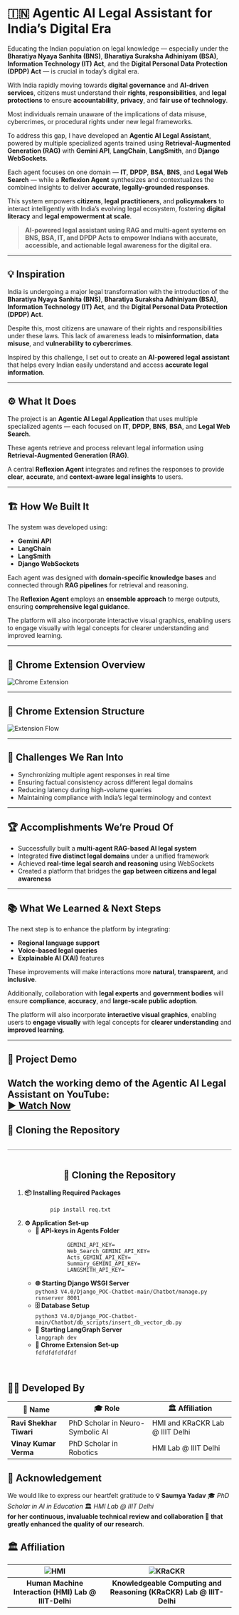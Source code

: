 # 🇮🇳 Agentic AI Legal Assistant for India’s Digital Era

Educating the Indian population on legal knowledge — especially under the **Bharatiya Nyaya Sanhita (BNS)**, **Bharatiya Suraksha Adhiniyam (BSA)**, **Information Technology (IT) Act**, and the **Digital Personal Data Protection (DPDP) Act** — is crucial in today’s digital era.  

With India rapidly moving towards **digital governance** and **AI-driven services**, citizens must understand their **rights**, **responsibilities**, and **legal protections** to ensure **accountability**, **privacy**, and **fair use of technology**.  

Most individuals remain unaware of the implications of data misuse, cybercrimes, or procedural rights under new legal frameworks.  

To address this gap, I have developed an **Agentic AI Legal Assistant**, powered by multiple specialized agents trained using **Retrieval-Augmented Generation (RAG)** with **Gemini API**, **LangChain**, **LangSmith**, and **Django WebSockets**.  

Each agent focuses on one domain — **IT**, **DPDP**, **BSA**, **BNS**, and **Legal Web Search** — while a **Reflexion Agent** synthesizes and contextualizes the combined insights to deliver **accurate, legally-grounded responses**.  

This system empowers **citizens**, **legal practitioners**, and **policymakers** to interact intelligently with India’s evolving legal ecosystem, fostering **digital literacy** and **legal empowerment at scale**.

> **AI-powered legal assistant using RAG and multi-agent systems on BNS, BSA, IT, and DPDP Acts to empower Indians with accurate, accessible, and actionable legal awareness for the digital era.**

---

## 💡 Inspiration

India is undergoing a major legal transformation with the introduction of the **Bharatiya Nyaya Sanhita (BNS)**, **Bharatiya Suraksha Adhiniyam (BSA)**, **Information Technology (IT) Act**, and the **Digital Personal Data Protection (DPDP) Act**.  

Despite this, most citizens are unaware of their rights and responsibilities under these laws. This lack of awareness leads to **misinformation**, **data misuse**, and **vulnerability to cybercrimes**.  

Inspired by this challenge, I set out to create an **AI-powered legal assistant** that helps every Indian easily understand and access **accurate legal information**.

---

## ⚙️ What It Does

The project is an **Agentic AI Legal Application** that uses multiple specialized agents — each focused on **IT**, **DPDP**, **BNS**, **BSA**, and **Legal Web Search**.  

These agents retrieve and process relevant legal information using **Retrieval-Augmented Generation (RAG)**.  

A central **Reflexion Agent** integrates and refines the responses to provide **clear**, **accurate**, and **context-aware legal insights** to users.

---

## 🏗️ How We Built It

The system was developed using:  
- **Gemini API**  
- **LangChain**  
- **LangSmith**  
- **Django WebSockets**

Each agent was designed with **domain-specific knowledge bases** and connected through **RAG pipelines** for retrieval and reasoning.  

The **Reflexion Agent** employs an **ensemble approach** to merge outputs, ensuring **comprehensive legal guidance**.

The platform will also incorporate interactive visual graphics, enabling users to engage visually with legal concepts for clearer understanding and improved learning.

---

## 🧩 Chrome Extension Overview

![Chrome Extension](./media/Google-hackathon-animated.gif)

---

## 🧠 Chrome Extension Structure

![Extension Flow](./media/Google-hackathon-Flow.png)

---

## 🚧 Challenges We Ran Into

- Synchronizing multiple agent responses in real time  
- Ensuring factual consistency across different legal domains  
- Reducing latency during high-volume queries  
- Maintaining compliance with India’s legal terminology and context  

---

## 🏆 Accomplishments We’re Proud Of

- Successfully built a **multi-agent RAG-based AI legal system**  
- Integrated **five distinct legal domains** under a unified framework  
- Achieved **real-time legal search and reasoning** using WebSockets  
- Created a platform that bridges the **gap between citizens and legal awareness**  

---

## 📚 What We Learned & Next Steps

The next step is to enhance the platform by integrating:  
- **Regional language support**  
- **Voice-based legal queries**  
- **Explainable AI (XAI)** features  

These improvements will make interactions more **natural**, **transparent**, and **inclusive**.  

Additionally, collaboration with **legal experts** and **government bodies** will ensure **compliance**, **accuracy**, and **large-scale public adoption**.  

The platform will also incorporate **interactive visual graphics**, enabling users to **engage visually** with legal concepts for **clearer understanding** and **improved learning**.

---
## 🎥 Project Demo

Watch the working demo of the **Agentic AI Legal Assistant** on YouTube:  
[▶️ Watch Now](https://www.youtube.com/watch?v=YOUR_VIDEO_ID)
---

## 🚀 Cloning the Repository


<div style="border-top:2px solid #ccc; padding:15px; margin-top:30px;">
  <h2 style="text-align:center;">🚀 Cloning the Repository</h2>
  <ol style="text-align:left;">
    <li>
      <strong>📦 Installing Required Packages</strong><br>
      <code> 
        pip install req.txt
      </code>
    </li>
    <li>
      <strong>⚙️ Application Set-up</strong>
      <ul>
        <li>
          <strong>🔑 API-keys in Agents Folder </strong><br>
          <code>
          GEMINI_API_KEY=
          Web_Search_GEMINI_API_KEY=
          Acts_GEMINI_API_KEY=
          Summary_GEMINI_API_KEY=
          LANGSMITH_API_KEY=
          </code>
        </li>
        <li>
          <strong>🌐 Starting Django WSGI Server</strong><br>
          <code>python3 V4.0/Django_POC-Chatbot-main/Chatbot/manage.py runserver 8001</code>
        </li>
        <li>
          <strong>🗄️ Database Setup</strong><br>
          <code>python3 V4.0/Django_POC-Chatbot-main/Chatbot/db_scripts/insert_db_vector_db.py</code>
        </li>
        <li>
          <strong>🧠 Starting LangGraph Server</strong><br>
          <code>langgraph dev</code>
        </li>
        <li>
          <strong>🧩 Chrome Extension Set-up</strong><br>
          <code>fdfdfdfdfdfdf</code>
        </li>
      </ul>
    </li>
  </ol>
</div>


## 👨‍💻 Developed By

| 🧠 **Name** | 🎓 **Role** | 🏛️ **Affiliation** |
|--------------|-------------|--------------------|
| **Ravi Shekhar Tiwari** | PhD Scholar in Neuro-Symbolic AI | HMI and KRaCKR Lab @ IIIT Delhi |
| **Vinay Kumar Verma** | PhD Scholar in Robotics | HMI Lab @ IIIT Delhi |




## 🙏 Acknowledgement

We would like to express our heartfelt gratitude to  **💡 Saumya Yadav**  🎓 *PhD Scholar in AI in Education*  🏛️ *HMI Lab @ IIIT Delhi*  
**for her continuous, invaluable technical review and collaboration 🤝 that greatly enhanced the quality of our research**.


 ## 🏛️  Affiliation
 
| ![HMI](./media/hmi.png) | ![KRaCKR](./media/Krackr.png) |
|:--:|:--:|
| **Human Machine Interaction (HMI) Lab @ IIIT-Delhi** | **Knowledgeable Computing and Reasoning (KRaCKR) Lab @ IIIT-Delhi** |


